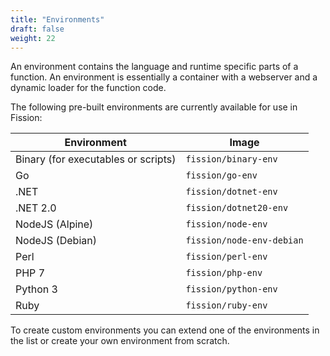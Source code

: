 ```yaml
---
title: "Environments"
draft: false
weight: 22
---
```


An environment contains the language and runtime specific parts of a function. An environment is essentially a container with a webserver and a dynamic loader for the function code.

The following pre-built environments are currently available for use in Fission:
 
| Environment                          | Image                     |
| ------------------------------------ | ------------------------- |
| Binary (for executables or scripts)  | `fission/binary-env`      |
| Go                                   | `fission/go-env`          |
| .NET                                 | `fission/dotnet-env`      |
| .NET 2.0                             | `fission/dotnet20-env`    |
| NodeJS (Alpine)                      | `fission/node-env`        |
| NodeJS (Debian)                      | `fission/node-env-debian` |
| Perl                                 | `fission/perl-env`        |
| PHP 7                                | `fission/php-env`         |
| Python 3                             | `fission/python-env`      |
| Ruby                                 | `fission/ruby-env`        |

To create custom environments you can extend one of the environments in the list or create your own environment from scratch.
